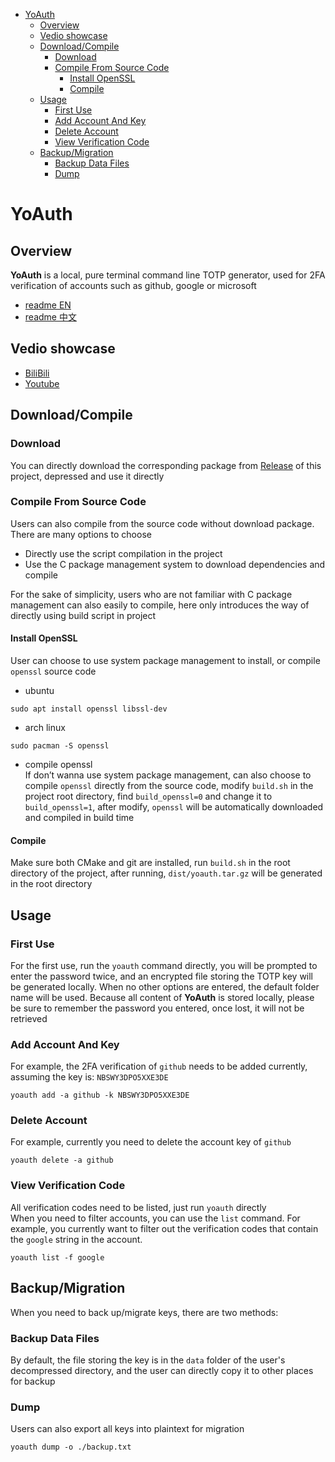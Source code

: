 - [YoAuth](#yoauth)
  - [Overview](#overview)
  - [Vedio showcase](#vedio-showcase)
  - [Download/Compile](#downloadcompile)
    - [Download](#download)
    - [Compile From Source Code](#compile-from-source-code)
      - [Install OpenSSL](#install-openssl)
      - [Compile](#compile)
  - [Usage](#usage)
    - [First Use](#first-use)
    - [Add Account And Key](#add-account-and-key)
    - [Delete Account](#delete-account)
    - [View Verification Code](#view-verification-code)
  - [Backup/Migration](#backupmigration)
    - [Backup Data Files](#backup-data-files)
    - [Dump](#dump)


# YoAuth
## Overview
**YoAuth** is a local, pure terminal command line TOTP generator, used for 2FA verification of accounts such as github, google or microsoft  

* [readme EN](./readme.md)
* [readme 中文](./readme_cn.md)

## Vedio showcase
* [BiliBili](https://www.bilibili.com/video/BV1G14y1k7Gr)
* [Youtube](https://www.youtube.com/watch?v=273TW5fSyVg)

## Download/Compile

### Download
You can directly download the corresponding package from [Release](https://github.com/MuggleWei/yoauth/releases) of this project, depressed and use it directly  

### Compile From Source Code
Users can also compile from the source code without download package. There are many options to choose
* Directly use the script compilation in the project
* Use the C package management system to download dependencies and compile

For the sake of simplicity, users who are not familiar with C package management can also easily to compile, here only introduces the way of directly using build script in project  

#### Install OpenSSL
User can choose to use system package management to install, or compile `openssl` source code

* ubuntu
```
sudo apt install openssl libssl-dev
```

* arch linux
```
sudo pacman -S openssl
```

* compile openssl  
If don’t wanna use system package management, can also choose to compile `openssl` directly from the source code, modify `build.sh` in the project root directory, find `build_openssl=0` and change it to `build_openssl=1`, after modify, `openssl` will be automatically downloaded and compiled in build time

#### Compile
Make sure both CMake and git are installed, run `build.sh` in the root directory of the project, after running, `dist/yoauth.tar.gz` will be generated in the root directory

## Usage

### First Use
For the first use, run the `yoauth` command directly, you will be prompted to enter the password twice, and an encrypted file storing the TOTP key will be generated locally. When no other options are entered, the default folder name will be used. Because all content of **YoAuth** is stored locally, please be sure to remember the password you entered, once lost, it will not be retrieved  

### Add Account And Key
For example, the 2FA verification of `github` needs to be added currently, assuming the key is: `NBSWY3DPO5XXE3DE`
```
yoauth add -a github -k NBSWY3DPO5XXE3DE
```

### Delete Account
For example, currently you need to delete the account key of `github`
```
yoauth delete -a github
```

### View Verification Code
All verification codes need to be listed, just run `yoauth` directly  
When you need to filter accounts, you can use the `list` command. For example, you currently want to filter out the verification codes that contain the `google` string in the account.
```
yoauth list -f google
```

## Backup/Migration
When you need to back up/migrate keys, there are two methods:

### Backup Data Files
By default, the file storing the key is in the `data` folder of the user's decompressed directory, and the user can directly copy it to other places for backup

### Dump
Users can also export all keys into plaintext for migration
```
yoauth dump -o ./backup.txt
```